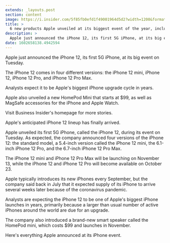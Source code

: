 ```yaml
--- 
extends: _layouts.post 
section: content 
image: https://i.insider.com/5f85fb0efd1f49001964d5d2?width=1200&format=jpeg 
title: > 
  6 new products Apple unveiled at its biggest event of the year, including its first 5G iPhones, a $700 iPhone 12 mini, and a new HomePod mini 
description: > 
  Apple just announced the iPhone 12, its first 5G iPhone, at its big event on Tuesday.The iPhone 12 comes in four different versions: the iPhone 12 mini, iPhone 12, iPhone 12 Pro, and iPhone 12 Pro Max.Apple unveiled its first 5G iPhone, called the iPhone 12, during its event on Tuesday.As expected, the company announced four versions of the iPhone 12: the standard model, a 5.4-inch version called the iPhone 12 mini, the 6.1-inch iPhone 12 Pro, and the 6.7-inch iPhone 12 Pro Max.The iPhone 12 mini and iPhone 12 Pro Max will be launching on November 13, while the iPhone 12 and iPhone 12 Pro will become available on October 23. 
date: 1602658138.4942594 
--- 
```

Apple just announced the iPhone 12, its first 5G iPhone, at its big event on Tuesday.

The iPhone 12 comes in four different versions: the iPhone 12 mini, iPhone 12, iPhone 12 Pro, and iPhone 12 Pro Max.

Analysts expect it to be Apple's biggest iPhone upgrade cycle in years.

Apple also unveiled a new HomePod Mini that starts at $99, as well as MagSafe accessories for the iPhone and Apple Watch.

Visit Business Insider's homepage for more stories.

Apple's anticipated iPhone 12 lineup has finally arrived.

Apple unveiled its first 5G iPhone, called the iPhone 12, during its event on Tuesday. As expected, the company announced four versions of the iPhone 12: the standard model, a 5.4-inch version called the iPhone 12 mini, the 6.1-inch iPhone 12 Pro, and the 6.7-inch iPhone 12 Pro Max.

The iPhone 12 mini and iPhone 12 Pro Max will be launching on November 13, while the iPhone 12 and iPhone 12 Pro will become available on October 23.

Apple typically introduces its new iPhones every September, but the company said back in July that it expected supply of its iPhone to arrive several weeks later because of the coronavirus pandemic.

Analysts are expecting the iPhone 12 to be one of Apple's biggest iPhone launches in years, primarily because a larger than usual number of active iPhones around the world are due for an upgrade.

The company also introduced a brand-new smart speaker called the HomePod mini, which costs $99 and launches in November.

Here's everything Apple announced at its iPhone event.